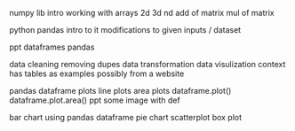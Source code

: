 numpy lib intro
working with arrays 2d 3d nd
add of matrix mul of matrix

python pandas
intro to it
modifications to given inputs / dataset

ppt
dataframes
pandas

data cleaning 
removing dupes
data transformation
data visulization
context
 has tables as examples possibly from a website

pandas dataframe plots
line plots
area plots
dataframe.plot()
dataframe.plot.area()
ppt
some image with def 

bar chart using pandas dataframe
pie chart
scatterplot
box plot


 